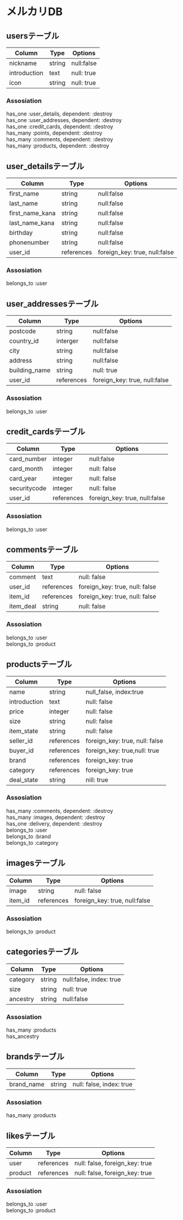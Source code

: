 # メルカリDB

## usersテーブル
|Column|Type|Options|
|------|-----|------|
|nickname|string|null:false|
|introduction|text|null: true|
|icon|string|null: true|

### Assosiation
has_one :user_details, dependent: :destroy  
has_one :user_addresses, dependent: :destroy  
has_one :credit_cards, dependent: :destroy  
has_many :points, dependent: :destroy  
has_many :comments, dependent: :destroy  
has_many :products, dependent: :destroy  

## user_detailsテーブル
|Column|Type|Options|
|------|-----|------|
|first_name|string|null:false|
|last_name|string|null:false|
|first_name_kana|string|null:false|
|last_name_kana|string|null:false|
|birthday|string|null:false|
|phonenumber|string|null:false|
|user_id|references|foreign_key: true, null:false|

### Assosiation
belongs_to :user  

## user_addressesテーブル
|Column|Type|Options|
|------|-----|------|
|postcode|string|null:false|
|country_id|interger|null:false|
|city|string|null:false|
|address|string|null:false|
|building_name|string|null: true|
|user_id|references|foreign_key: true, null:false|

### Assosiation
belongs_to :user  

## credit_cardsテーブル
|Column|Type|Options|
|------|-----|------|
|card_number|integer|null:false|
|card_month|integer|null: false|
|card_year|integer|null: false|
|securitycode|integer|null: false|
|user_id|references|foreign_key: true, null:false|

### Assosiation
belongs_to :user  

## commentsテーブル
|Column|Type|Options|
|------|-----|------|
|comment|text|null: false|
|user_id|references|foreign_key: true, null: false|
|item_id|references|foreign_key: true, null: false|
|item_deal|string|null: false|

### Assosiation
belongs_to :user  
belongs_to :product



## productsテーブル
|Column|Type|Options|
|------|-----|------|
|name|string|null_false, index:true|
|introduction|text|null: false|
|price|integer|null: false|
|size|string|null: false|
|item_state|string|null: false|
|seller_id|references|foreign_key: true, null: false|
|buyer_id|references|foreign_key: true,null: true|
|brand|references|foreign_key: true|
|category|references|foreign_key: true|
|deal_state|string|nill: true|

### Assosiation
has_many :comments, dependent: :destroy  
has_many :images, dependent: :destroy  
has_one :delivery, dependent: :destroy  
belongs_to :user  
belongs_to :brand  
belongs_to :category


## imagesテーブル
|Column|Type|Options|
|------|-----|------|
|image|string|null: false|
|item_id|references|foreign_key: true, null:false|

### Assosiation
belongs_to :product


## categoriesテーブル
|Column|Type|Options|
|------|-----|------|
|category|string|null:false, index: true|
|size|string|null: true|
|ancestry|string|null:false|

### Assosiation
has_many :products  
has_ancestry


## brandsテーブル
|Column|Type|Options|
|------|-----|------|
|brand_name|string|null: false, index: true|

### Assosiation
has_many :products

## likesテーブル
|Column|Type|Options|
|------|-----|------|
|user|references|null: false, foreign_key: true|
|product|references|null: false, foreign_key: true|

### Assosiation
belongs_to :user  
belongs_to :product